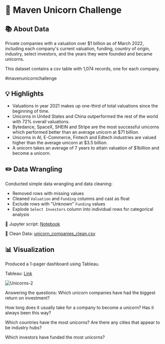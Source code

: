 # 🦄 Maven Unicorn Challenge

## 📚 About Data

Private companies with a valuation over $1 billion as of March 2022, including each company's current valuation, funding, country of origin, industry, select investors, and the years they were founded and became unicorns.

This dataset contains a csv table with 1,074 records, one for each company.

#mavenunicornchallenge

## 💡 Highlights

- Valuations in year 2021 makes up one-third of total valuations since the beginning of time.
- Unicorns in United States and China outperformed the rest of the world with 72% overall valuations.
- Bytedance, SpaceX, SHEIN and Stripe are the most successful unicorns which performed better than an average unicorn at $71 billion.
- Unicorns in AI, E-Commerce, Fintech and Edtech industries are valued higher than the average unicorn at $3.5 billion. 
- A unicorn takes an average of 7 years to attain valuation of $1billion and become a unicorn.

## ✏️ Data Wrangling

Conducted simple data wrangling and data cleaning:
- Removed rows with missing values
- Cleaned `Valuation` and `Funding` columns and cast as float
- Exclude rows with "Unknown" `Funding` values
- Explode `Select Investors` column into individual rows for categorical analysis

📍 Jupyter script: [Notebook](https://github.com/qarnov/unicorn_startups/blob/main/cleaning_unicorn_companies.ipynb)

📍 Clean Data: [unicorn_companies_clean.csv](https://github.com/qarnov/unicorn_startups/blob/main/clean_unicorn_companies.csv)

## 📊 Visualization

Produced a 1-pager dashboard using Tableau.

Tableau: [Link](https://public.tableau.com/app/profile/afdhal.abdel.qadir/viz/UnicornCompanies_16900400499610/Unicorns)

![Unicorns-2](https://user-images.githubusercontent.com/76422084/255338857-4f0d76d9-7787-4630-b11d-fe53400ded63.png)

Answering the questions:
Which unicorn companies have had the biggest return on investment?

How long does it usually take for a company to become a unicorn? Has it always been this way?

Which countries have the most unicorns? Are there any cities that appear to be industry hubs?

Which investors have funded the most unicorns?
